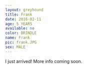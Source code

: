 ```yaml
---
layout: greyhound
title: Frank
date: 2016-02-11
age: 5 YEARS
available: no
color: BRINDLE
name: Frank
pic: frank.JPG
sex: MALE
---
```


I just arrived! More info coming soon.
